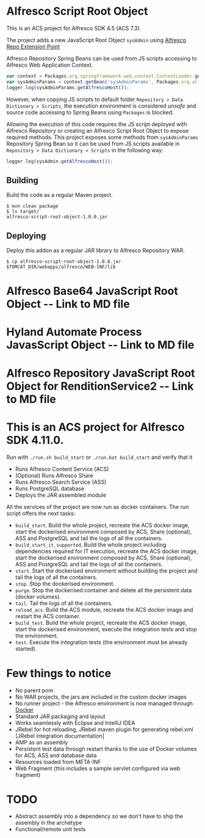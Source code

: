 # Alfresco Script Root Object

This is an ACS project for Alfresco SDK 4.5 (ACS 7.3).

The project adds a new JavaScript Root Object `sysAdmin` using [Alfresco Repo Extension Point](https://docs.alfresco.com/content-services/latest/develop/repo-ext-points/javascript-root-objects/)

Alfresco Repository Spring Beans can be used from JS scripts accessing to Alfresco Web Application Context.

```javascript
var context = Packages.org.springframework.web.context.ContextLoader.getCurrentWebApplicationContext();
var sysAdminParams = context.getBean('sysAdminParams', Packages.org.alfresco.repo.admin.SysAdminParams);
logger.log(sysAdminParams.getAlfrescoHost());
```

However, when copying JS scripts to default folder `Repository > Data Dictionary > Scripts`, the execution environment is considered *unsafe* and source code accessing to Spring Beans using `Packages` is blocked.

Allowing the execution of this code requires the JS script deployed with Alfresco Repository or creating an Alfresco Script Root Object to expose required methods. This project exposes some methods from `sysAdminParams` Repository Spring Bean so it can be used from JS scripts available in `Repository > Data Dictionary > Scripts` in the following way:

```javascript
logger.log(sysAdmin.getAlfrescoHost());
```

## Building

Build the code as a regular Maven project.

```
$ mvn clean package
$ ls target/
alfresco-script-root-object-1.0.0.jar
```

## Deploying

Deploy this addon as a regular JAR library to Alfresco Repository WAR.

```
$ cp alfresco-script-root-object-1.0.0.jar $TOMCAT_DIR/webapps/alfresco/WEB-INF/lib
```

# Alfresco Base64 JavaScript Root Object -- Link to MD file
# Hyland Automate Process JavasScript Object -- Link to MD file
# Alfresco Repository JavaScript Root Object for RenditionService2 -- Link to MD file

# This is an ACS project for Alfresco SDK 4.11.0.

Run with `./run.sh build_start` or `./run.bat build_start` and verify that it

 * Runs Alfresco Content Service (ACS)
 * (Optional) Runs Alfresco Share
 * Runs Alfresco Search Service (ASS)
 * Runs PostgreSQL database
 * Deploys the JAR assembled module
 
All the services of the project are now run as docker containers. The run script offers the next tasks:

 * `build_start`. Build the whole project, recreate the ACS docker image, start the dockerised environment composed by ACS, Share (optional), ASS 
 and PostgreSQL and tail the logs of all the containers.
 * `build_start_it_supported`. Build the whole project including dependencies required for IT execution, recreate the ACS docker image, start the dockerised environment 
 composed by ACS, Share (optional), ASS and PostgreSQL and tail the logs of all the containers.
 * `start`. Start the dockerised environment without building the project and tail the logs of all the containers.
 * `stop`. Stop the dockerised environment.
 * `purge`. Stop the dockerised container and delete all the persistent data (docker volumes).
 * `tail`. Tail the logs of all the containers.
 * `reload_acs`. Build the ACS module, recreate the ACS docker image and restart the ACS container.
 * `build_test`. Build the whole project, recreate the ACS docker image, start the dockerised environment, execute the integration tests and stop 
 the environment.
 * `test`. Execute the integration tests (the environment must be already started).

# Few things to notice

 * No parent pom
 * No WAR projects, the jars are included in the custom docker images
 * No runner project - the Alfresco environment is now managed through [Docker](https://www.docker.com/)
 * Standard JAR packaging and layout
 * Works seamlessly with Eclipse and IntelliJ IDEA
 * JRebel for hot reloading, JRebel maven plugin for generating rebel.xml [JRebel integration documentation]
 * AMP as an assembly
 * Persistent test data through restart thanks to the use of Docker volumes for ACS, ASS and database data
 * Resources loaded from META-INF
 * Web Fragment (this includes a sample servlet configured via web fragment)

# TODO

  * Abstract assembly into a dependency so we don't have to ship the assembly in the archetype
  * Functional/remote unit tests